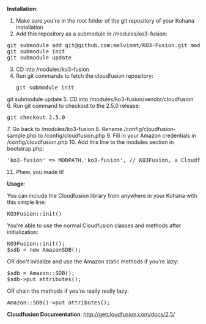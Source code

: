 **Installation**:

1. Make sure you're in the root folder of the git repository of your Kohana installation
2. Add this repository as a submodule in /modules/ko3-fusion:
<pre>git submodule add git@github.com:melvinmt/KO3-Fusion.git modules/ko3-fusion
git submodule init
git submodule update</pre>
3. CD into /modules/ko3-fusion
4. Run git commands to fetch the cloudfusion repository:
	<pre>git submodule init
git submodule update</pre>
5. CD into /modules/ko3-fusion/vendor/cloudfusion
6. Run git command to checkout to the 2.5.0 release:
	<pre>git checkout 2.5.0</pre>
7. Go back to /modules/ko3-fusion
8. Rename /config/cloudfusion-sample.php to /config/cloudfusion.php
9. Fill in your Amazon credentials in /config/cloudfusion.php
10. Add this line to the modules section in bootstrap.php:
<pre>'ko3-fusion' => MODPATH.'ko3-fusion', // KO3Fusion, a Cloudfusion integration</pre>

11. Phew, you made it!

**Usage**:

You can include the Cloudfusion library from anywhere in your Kohana with this simple line:
<pre>KO3Fusion::init()</pre>
You're able to use the normal Cloudfusion classes and methods after initialization:
<pre>KO3Fusion::init();
$sdb = new AmazonSDB();</pre>

OR don't initialize and use the Amazon static methods if you're lazy:
<pre>$sdb = Amazon::SDB();
$sdb->put_attributes();</pre>
OR chain the methods if you're really really lazy:
<pre>Amazon::SDB()->put_attributes();</pre>

**Cloudfusion Documentation**:
http://getcloudfusion.com/docs/2.5/
